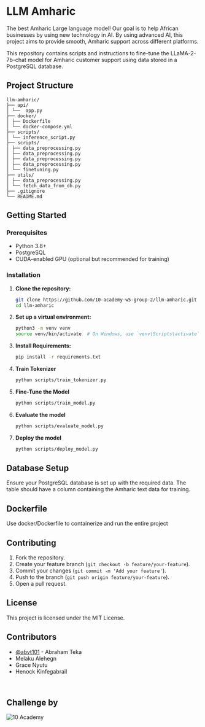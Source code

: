 # LLM Amharic
The best Amharic Large language model! Our goal is to help African businesses by using new technology in AI. By using advanced AI, this project aims to provide smooth, Amharic support across different platforms.

This repository contains scripts and instructions to fine-tune the LLaMA-2-7b-chat model for Amharic customer support using data stored in a PostgreSQL database.


## Project Structure
```
llm-amharic/
├── api/
│ └──  app.py
├── docker/
│ ├── Dockerfile
│ └── docker-compose.yml
├── scripts/
│ └── inference_script.py
├── scripts/
│ ├── data_preprocessing.py
│ ├── data_preprocessing.py
│ ├── data_preprocessing.py
│ ├── data_preprocessing.py
│ └── finetuning.py
├── utils/
│ ├── data_preprocessing.py
│ └── fetch_data_from_db.py
├── .gitignore
└── README.md
```


## Getting Started

### Prerequisites

- Python 3.8+
- PostgreSQL
- CUDA-enabled GPU (optional but recommended for training)


### Installation

1. **Clone the repository:**

    ```sh
    git clone https://github.com/10-academy-w5-group-2/llm-amharic.git
    cd llm-amharic
    ```

2. **Set up a virtual environment:**

    ```sh
    python3 -m venv venv
    source venv/bin/activate  # On Windows, use `venv\Scripts\activate`
    ```
3. **Install Requirements:**
    ```sh
    pip install -r requirements.txt
    ```
4. **Train Tokenizer**
    ```sh
    python scripts/train_tokenizer.py
    ```
4. **Fine-Tune the Model**
    ```sh
    python scripts/train_model.py
    ```
5. **Evaluate the model**
    ```sh
    python scripts/evaluate_model.py
    ```
5. **Deploy the model**
    ```sh
    python scripts/deploy_model.py
    ```

## Database Setup
Ensure your PostgreSQL database is set up with the required data. The table should have a column containing the Amharic text data for training.

## Dockerfile 
Use docker/Dockerfile to containerize and run the entire project

    
## Contributing

1. Fork the repository.
2. Create your feature branch (`git checkout -b feature/your-feature`).
3. Commit your changes (`git commit -m 'Add your feature'`).
4. Push to the branch (`git push origin feature/your-feature`).
5. Open a pull request.

## License

This project is licensed under the MIT License.


## Contributors

- [@abyt101](https://github.com/AbYT101) - Abraham Teka
- Melaku Alehegn
- Grace Nyutu
- Henock Kinfegabrail 

<br>

## Challenge by

![10 Academy](https://static.wixstatic.com/media/081e5b_5553803fdeec4cbb817ed4e85e1899b2~mv2.png/v1/fill/w_246,h_106,al_c,q_85,usm_0.66_1.00_0.01,enc_auto/10%20Academy%20FA-02%20-%20transparent%20background%20-%20cropped.png)
